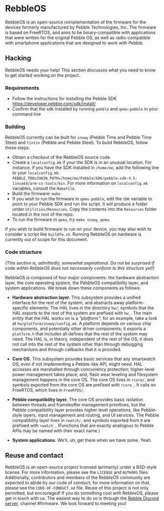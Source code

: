 # RebbleOS

RebbleOS is an open-source reimplementation of the firmware for the devices
formerly manufactured by Pebble Technologies, Inc.  The firmware is based on
FreeRTOS, and aims to be binary-compatible with applications that were
written for the original Pebble OS, as well as radio-compatible with
smartphone applications that are designed to work with Pebble.

## Hacking

RebbleOS needs your help! This section discusses what you need to know to
get started working on the project.

### Requirements

* Follow the instructions for installing the Pebble SDK https://developer.pebble.com/sdk/install/
* Confirm that the sdk installed by running `pebble` and `qemu-pebble` in your command line

### Building

RebbleOS currently can be built for `snowy` (Pebble Time and Pebble Time
Steel) and `tintin` (Pebble and Pebble Steel).  To build RebbleOS, follow
these steps:

* Obtain a checkout of the RebbleOS source code.
* Create a `localconfig.mk` if your the SDK is in an unusual location.  For instance, if you have the SDK installed in `/home/me`, add the following line to your `localconfig.mk`: `PEBBLE_TOOLCHAIN_PATH=/home/me/Pebble/SDK/pebble-sdk-4.5-linux64/arm-cs-tools/bin`.  For more information on `localconfig.mk` variables, consult the `Makefile`.
* Build the firmware: `make`
* If you wish to run the firmware in `qemu-pebble`, edit the `SDK` variable to point to your Pebble SDK and run the script. It will produce a folder under `Utilities/Resources`. Copy the contents into the `Resources` folder located in the root of the repo.
* To run the firmware in `qemu`, try `make snowy_qemu`.

If you wish to build firmware to run on your device, you may also wish to
consider a script like `buildfw.sh`.  Running RebbleOS on hardware is
currently out of scope for this document.

### Code structure

_(This section is, admittedly, somewhat aspirational.  Do not be surprised
if code within RebbleOS does not necessarily conform to this structure
yet!)_

RebbleOS is composed of four major components: the hardware abstraction
layer, the core operating system, the PebbleOS compatibility layer, and
system applications.  We break down these components as follows:

* **Hardware abstraction layer.**  This subsystem provides a unified
  interface for the rest of the system, and abstracts away platform-specific
  elements.  The HAL lives in the directory `hw/`; symbols that the HAL
  exports to the rest of the system are prefixed with `hw_`.  The main
  entity that the HAL works on is a _"platform"_; for an example, take a
  look at `hw/platform/snowy/config.mk`.  A platform depends on various chip
  components, and potentially other driver components; it exports a
  `platform.h` that includes all defines that the rest of the system may
  need.  The HAL is, in theory, independent of the rest of the OS; it does
  not call into the rest of the system other than through debugging
  mechanisms and through callbacks that it is provided.

* **Core OS.** This subsystem provides basic services that any smartwatch
  OS, even if not implementing a Pebble-like API, might need.  HAL accesses
  are marshalled through concurrency protection; higher-level power
  management takes place; and, flash wear leveling and filesystem management
  happens in the core OS.  The core OS lives in `rcore/`, and symbols
  exported from the core OS are prefixed with `rcore_`.  It calls on
  FreeRTOS, which lives in `FreeRTOS/`.

* **Pebble compatibility layer.**  The core OS provides basic isolation
  between threads and framebuffer management primitives, but the Pebble
  compatibility layer provides higher level operations, like Pebble-style
  layers, input management and routing, and UI services.  The Pebble
  compatibility layer lives in `rwatch/`, and symbols exported from it are
  prefixed with `rwatch_`.  (Functions that are exactly analogous to Pebble
  APIs may be named with their exact name.)

* **System applications.** We'll, uh, get there when we have some.  Yeah.

## Reuse and contact

RebbleOS is an open-source project licensed (primarily) under a BSD-style
license.  For more information, please see the `LICENSE` and `AUTHORS`
files.  Additionally, contributors and members of the RebbleOS community are
expected to abide by our code of conduct; for more information on that,
please see the `CODE-OF-CONDUCT.md` file.  Reuse of this project is not only
permitted, but encouraged!  If you do something cool with RebbleOS, please
get in touch with us.  The easiest way to do so is through the [Rebble
Discord server](https://discordapp.com/invite/aRUAYFN), channel #firmware. 
We look forward to meeting you!

